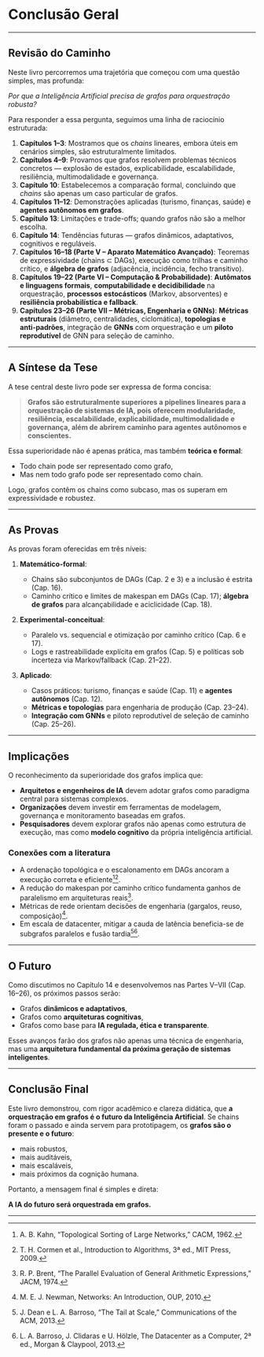 # Conclusão Geral

---

## Revisão do Caminho

Neste livro percorremos uma trajetória que começou com uma questão simples, mas profunda:

*Por que a Inteligência Artificial precisa de grafos para orquestração robusta?*

Para responder a essa pergunta, seguimos uma linha de raciocínio estruturada:

1. **Capítulos 1–3**: Mostramos que os *chains* lineares, embora úteis em cenários simples, são estruturalmente limitados.
2. **Capítulos 4–9**: Provamos que grafos resolvem problemas técnicos concretos — explosão de estados, explicabilidade, escalabilidade, resiliência, multimodalidade e governança.
3. **Capítulo 10**: Estabelecemos a comparação formal, concluindo que *chains* são apenas um caso particular de grafos.
4. **Capítulos 11–12**: Demonstrações aplicadas (turismo, finanças, saúde) e **agentes autônomos em grafos**.
5. **Capítulo 13**: Limitações e trade-offs; quando grafos não são a melhor escolha.
6. **Capítulo 14**: Tendências futuras — grafos dinâmicos, adaptativos, cognitivos e reguláveis.
7. **Capítulos 16–18 (Parte V – Aparato Matemático Avançado)**: Teoremas de expressividade (chains ⊂ DAGs), execução como trilhas e caminho crítico, e **álgebra de grafos** (adjacência, incidência, fecho transitivo).
8. **Capítulos 19–22 (Parte VI – Computação & Probabilidade)**: **Autômatos e linguagens formais**, **computabilidade e decidibilidade** na orquestração, **processos estocásticos** (Markov, absorventes) e **resiliência probabilística e fallback**.
9. **Capítulos 23–26 (Parte VII – Métricas, Engenharia e GNNs)**: **Métricas estruturais** (diâmetro, centralidades, ciclomática), **topologias e anti‑padrões**, integração de **GNNs** com orquestração e um **piloto reprodutível** de GNN para seleção de caminho.

---

## A Síntese da Tese

A tese central deste livro pode ser expressa de forma concisa:

> **Grafos são estruturalmente superiores a pipelines lineares para a orquestração de sistemas de IA, pois oferecem modularidade, resiliência, escalabilidade, explicabilidade, multimodalidade e governança, além de abrirem caminho para agentes autônomos e conscientes.**

Essa superioridade não é apenas prática, mas também **teórica e formal**:

* Todo chain pode ser representado como grafo,
* Mas nem todo grafo pode ser representado como chain.

Logo, grafos contêm os chains como subcaso, mas os superam em expressividade e robustez.

---

## As Provas

As provas foram oferecidas em três níveis:

1. **Matemático-formal**:

   * Chains são subconjuntos de DAGs (Cap. 2 e 3) e a inclusão é estrita (Cap. 16).
   * Caminho crítico e limites de makespan em DAGs (Cap. 17); **álgebra de grafos** para alcançabilidade e aciclicidade (Cap. 18).

2. **Experimental-conceitual**:

   * Paralelo vs. sequencial e otimização por caminho crítico (Cap. 6 e 17).
   * Logs e rastreabilidade explícita em grafos (Cap. 5) e políticas sob incerteza via Markov/fallback (Cap. 21–22).

3. **Aplicado**:

   * Casos práticos: turismo, finanças e saúde (Cap. 11) e **agentes autônomos** (Cap. 12).
   * **Métricas e topologias** para engenharia de produção (Cap. 23–24).
   * **Integração com GNNs** e piloto reprodutível de seleção de caminho (Cap. 25–26).

---

## Implicações

O reconhecimento da superioridade dos grafos implica que:

* **Arquitetos e engenheiros de IA** devem adotar grafos como paradigma central para sistemas complexos.
* **Organizações** devem investir em ferramentas de modelagem, governança e monitoramento baseadas em grafos.
* **Pesquisadores** devem explorar grafos não apenas como estrutura de execução, mas como **modelo cognitivo** da própria inteligência artificial.

### Conexões com a literatura

- A ordenação topológica e o escalonamento em DAGs ancoram a execução correta e eficiente[^1][^2].
- A redução do makespan por caminho crítico fundamenta ganhos de paralelismo em arquiteturas reais[^3].
- Métricas de rede orientam decisões de engenharia (gargalos, reuso, composição)[^4].
- Em escala de datacenter, mitigar a cauda de latência beneficia-se de subgrafos paralelos e fusão tardia[^5][^6].

---

## O Futuro

Como discutimos no Capítulo 14 e desenvolvemos nas Partes V–VII (Cap. 16–26), os próximos passos serão:

* Grafos **dinâmicos e adaptativos**,
* Grafos como **arquiteturas cognitivas**,
* Grafos como base para **IA regulada, ética e transparente**.

Esses avanços farão dos grafos não apenas uma técnica de engenharia, mas uma **arquitetura fundamental da próxima geração de sistemas inteligentes**.

---

## Conclusão Final

Este livro demonstrou, com rigor acadêmico e clareza didática, que **a orquestração em grafos é o futuro da Inteligência Artificial**.
Se chains foram o passado e ainda servem para prototipagem,
os **grafos são o presente e o futuro**:

* mais robustos,
* mais auditáveis,
* mais escaláveis,
* mais próximos da cognição humana.

Portanto, a mensagem final é simples e direta:

**A IA do futuro será orquestrada em grafos.**

---

[^1]: A. B. Kahn, “Topological Sorting of Large Networks,” CACM, 1962.
[^2]: T. H. Cormen et al., Introduction to Algorithms, 3ª ed., MIT Press, 2009.
[^3]: R. P. Brent, “The Parallel Evaluation of General Arithmetic Expressions,” JACM, 1974.
[^4]: M. E. J. Newman, Networks: An Introduction, OUP, 2010.
[^5]: J. Dean e L. A. Barroso, “The Tail at Scale,” Communications of the ACM, 2013.
[^6]: L. A. Barroso, J. Clidaras e U. Hölzle, The Datacenter as a Computer, 2ª ed., Morgan & Claypool, 2013.